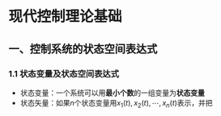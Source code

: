 # 现代控制理论基础

## 一、控制系统的状态空间表达式

### 1.1 状态变量及状态空间表达式

* 状态变量：一个系统可以用**最小个数**的一组变量为**状态变量**
* 状态矢量：如果$n$个状态变量用$x_1(t), x_2(t), \cdots , x_n(t)$表示，并把
